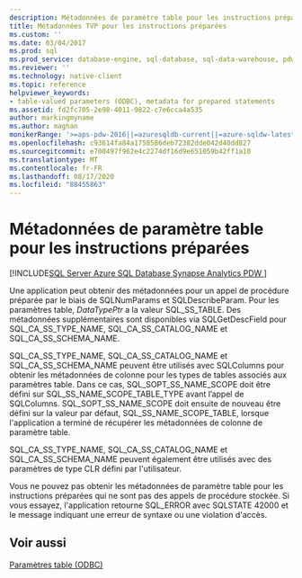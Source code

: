 ```yaml
---
description: Métadonnées de paramètre table pour les instructions préparées
title: Métadonnées TVP pour les instructions préparées
ms.custom: ''
ms.date: 03/04/2017
ms.prod: sql
ms.prod_service: database-engine, sql-database, sql-data-warehouse, pdw
ms.reviewer: ''
ms.technology: native-client
ms.topic: reference
helpviewer_keywords:
- table-valued parameters (ODBC), metadata for prepared statements
ms.assetid: fd2fc705-2e98-4011-9822-c7e6cca4a535
author: markingmyname
ms.author: maghan
monikerRange: '>=aps-pdw-2016||=azuresqldb-current||=azure-sqldw-latest||>=sql-server-2016||=sqlallproducts-allversions||>=sql-server-linux-2017||=azuresqldb-mi-current'
ms.openlocfilehash: c93614fa84a1758586deb72382dde042d40dd827
ms.sourcegitcommit: e700497f962e4c2274df16d9e651059b42ff1a10
ms.translationtype: MT
ms.contentlocale: fr-FR
ms.lasthandoff: 08/17/2020
ms.locfileid: "88455863"
---
```

# <a name="table-valued-parameter-metadata-for-prepared-statements"></a>Métadonnées de paramètre table pour les instructions préparées
[!INCLUDE[SQL Server Azure SQL Database Synapse Analytics PDW ](../../includes/applies-to-version/sql-asdb-asdbmi-asa-pdw.md)]

  Une application peut obtenir des métadonnées pour un appel de procédure préparée par le biais de SQLNumParams et SQLDescribeParam. Pour les paramètres table, *DataTypePtr* a la valeur SQL_SS_TABLE. Des métadonnées supplémentaires sont disponibles via SQLGetDescField pour SQL_CA_SS_TYPE_NAME, SQL_CA_SS_CATALOG_NAME et SQL_CA_SS_SCHEMA_NAME.  
  
 SQL_CA_SS_TYPE_NAME, SQL_CA_SS_CATALOG_NAME et SQL_CA_SS_SCHEMA_NAME peuvent être utilisés avec SQLColumns pour obtenir les métadonnées de colonne pour les types de tables associés aux paramètres table. Dans ce cas, SQL_SOPT_SS_NAME_SCOPE doit être défini sur SQL_SS_NAME_SCOPE_TABLE_TYPE avant l’appel de SQLColumns. SQL_SOPT_SS_NAME_SCOPE doit ensuite de nouveau être défini sur la valeur par défaut, SQL_SS_NAME_SCOPE_TABLE, lorsque l'application a terminé de récupérer les métadonnées de colonne de paramètre table.  
  
 SQL_CA_SS_TYPE_NAME, SQL_CA_SS_CATALOG_NAME et SQL_CA_SS_SCHEMA_NAME peuvent également être utilisés avec des paramètres de type CLR défini par l'utilisateur.  
  
 Vous ne pouvez pas obtenir les métadonnées de paramètre table pour les instructions préparées qui ne sont pas des appels de procédure stockée. Si vous essayez, l'application retourne SQL_ERROR avec SQLSTATE 42000 et le message indiquant une erreur de syntaxe ou une violation d'accès.  
  
## <a name="see-also"></a>Voir aussi  
 [Paramètres table &#40;ODBC&#41;](../../relational-databases/native-client-odbc-table-valued-parameters/table-valued-parameters-odbc.md)  
  
  
